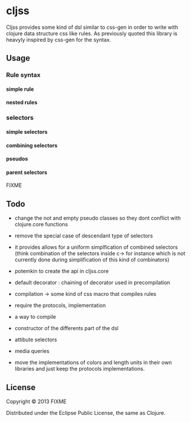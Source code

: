 # cljss

Cljss provides some kind of dsl similar to css-gen in order to write with
clojure data structure css like rules. As previously quoted this library is 
heavyly inspired by css-gen for the syntax.

## Usage

### Rule syntax
#### simple rule
#### nested rules
### selectors
#### simple selectors
#### combining selectors
#### pseudos 
#### parent selectors

FIXME

## Todo 
 - change the not and empty pseudo classes so they dont conflict with clojure.core functions
 - remove the special case of descendant type of selectors
  - it provides allows for a uniform simplfication of combined selectors
    (think combination of the selectors inside c-> for instance which is not currently done 
    during simplification of this kind of combinators)

 - potemkin to create the api in cljss.core
  - default decorator : chaining of decorator used in precompilation
  - compilation -> some kind of css macro that compiles rules
  - require the protocols, implementation
  - a way to compile
  - constructor of the differents part of the dsl
 - attibute selectors
 - media queries
 - move the implementations of colors and length units in their own libraries
   and just keep the protocols implementations.

## License

Copyright © 2013 FIXME

Distributed under the Eclipse Public License, the same as Clojure.